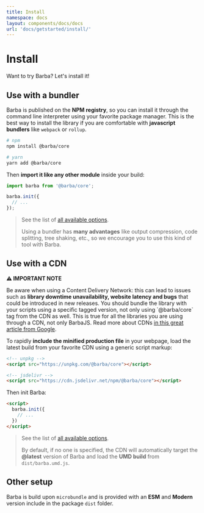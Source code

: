 ```yaml
---
title: Install
namespace: docs
layout: components/docs/docs
url: 'docs/getstarted/install/'
---
```


# Install

Want to try Barba? Let's install it!

## Use with a bundler

Barba is published on the **NPM registry**, so you can install it through the command line interpreter using your favorite package manager. This is the best way to install the library if you are comfortable with **javascript bundlers** like `webpack` or `rollup`.

```sh
# npm
npm install @barba/core

# yarn
yarn add @barba/core
```

Then **import it like any other module** inside your build:

```js
import barba from '@barba/core';

barba.init({
  // ...
});
```

> See the list of [all available options](/docs/advanced/options/).
>
> Using a bundler has **many advantages** like output compression, code splitting, tree shaking, etc., so we encourage you to use this kind of tool with Barba.

## Use with a CDN

<div class="info">
<strong>⚠️ IMPORTANT NOTE</strong>
<p>Be aware when using a Content Delivery Network: this can lead to issues such as <strong>library downtime unavailability, website latency and bugs</strong> that could be introduced in new releases. You should bundle the library with your scripts using a specific tagged version, not only using `@barba/core` tag from the CDN as well. This is true for all the libraries you are using through a CDN, not only BarbaJS. Read more about CDNs <a href="https://web.dev/articles/content-delivery-networks?hl=fr" target="_blank">in this great article from Google</a>.</p>
</div>

To rapidly **include the minified production file** in your webpage, load the latest build from your favorite CDN using a generic script markup:

```html
<!-- unpkg -->
<script src="https://unpkg.com/@barba/core"></script>

<!-- jsdelivr -->
<script src="https://cdn.jsdelivr.net/npm/@barba/core"></script>
```

Then init Barba:

```html
<script>
  barba.init({
    // ...
  })
</script>
```

> See the list of [all available options](/docs/advanced/options/).
>
> By default, if no one is specified, the CDN will automatically target the **@latest** version of Barba and load the **UMD build** from `dist/barba.umd.js`.

## Other setup

Barba is build upon `microbundle` and is provided with an **ESM** and **Modern** version include in the package `dist` folder.
